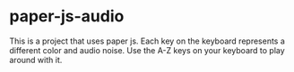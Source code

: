 # paper-js-audio
This is a project that uses paper js. Each key on the keyboard represents a different color and audio noise. Use the A-Z keys on your keyboard to play around with it.
